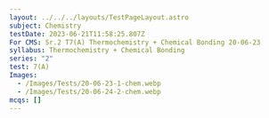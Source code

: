 ```yaml
---
layout: ../../../layouts/TestPageLayout.astro
subject: Chemistry
testDate: 2023-06-21T11:58:25.807Z
For CMS: Sr.2 T7(A) Thermochemistry + Chemical Bonding 20-06-23
syllabus: Thermochemistry + Chemical Bonding
series: "2"
test: 7(A)
Images:
  - /Images/Tests/20-06-23-1-chem.webp
  - /Images/Tests/20-06-24-2-chem.webp
mcqs: []
---
```

